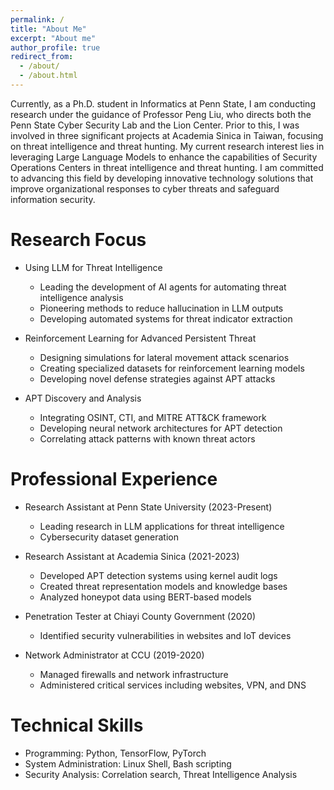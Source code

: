 ```yaml
---
permalink: /
title: "About Me"
excerpt: "About me"
author_profile: true
redirect_from: 
  - /about/
  - /about.html
---
```


Currently, as a Ph.D. student in Informatics at Penn State, I am conducting research under the guidance of Professor Peng Liu, who directs both the Penn State Cyber Security Lab and the Lion Center. Prior to this, I was involved in three significant projects at Academia Sinica in Taiwan, focusing on threat intelligence and threat hunting. My current research interest lies in leveraging Large Language Models to enhance the capabilities of Security Operations Centers in threat intelligence and threat hunting. I am committed to advancing this field by developing innovative technology solutions that improve organizational responses to cyber threats and safeguard information security.

Research Focus
======
* Using LLM for Threat Intelligence
  * Leading the development of AI agents for automating threat intelligence analysis
  * Pioneering methods to reduce hallucination in LLM outputs
  * Developing automated systems for threat indicator extraction

* Reinforcement Learning for Advanced Persistent Threat
  * Designing simulations for lateral movement attack scenarios
  * Creating specialized datasets for reinforcement learning models
  * Developing novel defense strategies against APT attacks

* APT Discovery and Analysis
  * Integrating OSINT, CTI, and MITRE ATT&CK framework
  * Developing neural network architectures for APT detection
  * Correlating attack patterns with known threat actors

Professional Experience
======
* Research Assistant at Penn State University (2023-Present)
  * Leading research in LLM applications for threat intelligence
  * Cybersecurity dataset generation

* Research Assistant at Academia Sinica (2021-2023)
  * Developed APT detection systems using kernel audit logs
  * Created threat representation models and knowledge bases
  * Analyzed honeypot data using BERT-based models

* Penetration Tester at Chiayi County Government (2020)
  * Identified security vulnerabilities in websites and IoT devices

* Network Administrator at CCU (2019-2020)
  * Managed firewalls and network infrastructure
  * Administered critical services including websites, VPN, and DNS

Technical Skills
======
* Programming: Python, TensorFlow, PyTorch
* System Administration: Linux Shell, Bash scripting
* Security Analysis: Correlation search, Threat Intelligence Analysis